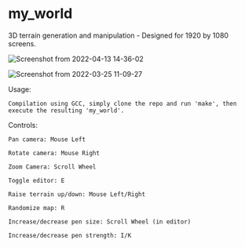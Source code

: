 # my_world
3D terrain generation and manipulation - Designed for 1920 by 1080 screens.

![Screenshot from 2022-04-13 14-36-02](https://user-images.githubusercontent.com/48384807/163384425-682ad2ea-7659-4664-a484-cd8a3de00e46.png)

![Screenshot from 2022-03-25 11-09-27](https://user-images.githubusercontent.com/48384807/163384439-fcc1ead8-53d7-4847-b7bf-e07745edf35a.png)

Usage:


    Compilation using GCC, simply clone the repo and run 'make', then execute the resulting 'my_world'.

Controls:

    Pan camera: Mouse Left

    Rotate camera: Mouse Right

    Zoom Camera: Scroll Wheel

    Toggle editor: E

    Raise terrain up/down: Mouse Left/Right

    Randomize map: R
    
    Increase/decrease pen size: Scroll Wheel (in editor)
    
    Increase/decrease pen strength: I/K
